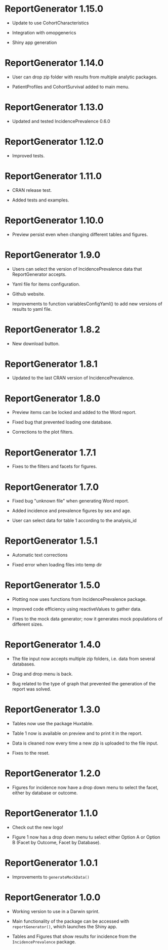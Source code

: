 # ReportGenerator 1.15.0

* Update to use CohortCharacteristics

* Integration with omopgenerics

* Shiny app generation

# ReportGenerator 1.14.0

* User can drop zip folder with results from multiple analytic packages.

* PatientProfiles and CohortSurvival added to main menu. 

# ReportGenerator 1.13.0

* Updated and tested IncidencePrevalence 0.6.0

# ReportGenerator 1.12.0

* Improved tests.

# ReportGenerator 1.11.0

* CRAN release test.

* Added tests and examples.

# ReportGenerator 1.10.0

* Preview persist even when changing different tables and figures.

# ReportGenerator 1.9.0

* Users can select the version of IncidencePrevalence data that ReportGenerator accepts.

* Yaml file for items configuration. 

* Github website. 

* Improvements to function variablesConfigYaml() to add new versions of results to yaml file. 

# ReportGenerator 1.8.2

* New download button. 

# ReportGenerator 1.8.1

* Updated to the last CRAN version of IncidencePrevalence. 

# ReportGenerator 1.8.0

* Preview items can be locked and added to the Word report. 

* Fixed bug that prevented loading one database. 

* Corrections to the plot filters. 

# ReportGenerator 1.7.1

* Fixes to the filters and facets for figures.

# ReportGenerator 1.7.0

* Fixed bug "unknown file" when generating Word report. 

* Added incidence and prevalence figures by sex and age. 

* User can select data for table 1 according to the analysis_id

# ReportGenerator 1.5.1

* Automatic text corrections

* Fixed error when loading files into temp dir

# ReportGenerator 1.5.0

* Plotting now uses functions from IncidencePrevalence package. 

* Improved code efficiency using reactiveValues to gather data. 

* Fixes to the mock data generator; now it generates mock populations of different sizes. 

# ReportGenerator 1.4.0

* The file input now accepts multiple zip folders, i.e. data from several databases.

* Drag and drop menu is back. 

* Bug related to the type of graph that prevented the generation of the report was solved. 

# ReportGenerator 1.3.0

* Tables now use the package Huxtable.

* Table 1 now is available on preview and to print it in the report. 

* Data is cleaned now every time a new zip is uploaded to the file input. 

* Fixes to the reset. 

# ReportGenerator 1.2.0

* Figures for incidence now have a drop down menu to select the facet, either by database or outcome. 

# ReportGenerator 1.1.0

* Check out the new logo!

* Figure 1 now has a drop down menu tu select either Option A or Option B (Facet by Outcome, Facet by Database).

# ReportGenerator 1.0.1

* Improvements to `generateMockData()`

# ReportGenerator 1.0.0

-   Working version to use in a Darwin sprint.

-   Main functionality of the package can be accessed with `reportGenerator()`, which launches the Shiny app.

-   Tables and Figures that show results for incidence from the `IncidencePrevalence` package.
